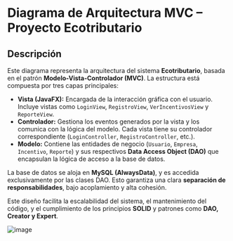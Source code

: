 # Diagrama de Arquitectura MVC – Proyecto Ecotributario



## Descripción

Este diagrama representa la arquitectura del sistema **Ecotributario**, basada en el patrón **Modelo-Vista-Controlador (MVC)**. La estructura está compuesta por tres capas principales:

- **Vista (JavaFX):** Encargada de la interacción gráfica con el usuario. Incluye vistas como `LoginView`, `RegistroView`, `VerIncentivosView` y `ReporteView`.
- **Controlador:** Gestiona los eventos generados por la vista y los comunica con la lógica del modelo. Cada vista tiene su controlador correspondiente (`LoginController`, `RegistroController`, etc.).
- **Modelo:** Contiene las entidades de negocio (`Usuario`, `Empresa`, `Incentivo`, `Reporte`) y sus respectivos **Data Access Object (DAO)** que encapsulan la lógica de acceso a la base de datos.

La base de datos se aloja en **MySQL (AlwaysData)**, y es accedida exclusivamente por las clases DAO. Esto garantiza una clara **separación de responsabilidades**, bajo acoplamiento y alta cohesión.

Este diseño facilita la escalabilidad del sistema, el mantenimiento del código, y el cumplimiento de los principios **SOLID** y patrones como **DAO, Creator y Expert**.

![image](https://github.com/user-attachments/assets/23c692a5-07b3-4d09-a5c3-62240a0ec566)
